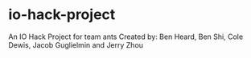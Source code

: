 # io-hack-project
An IO Hack Project for team ants
Created by:
Ben Heard,
Ben Shi,
Cole Dewis,
Jacob Guglielmin and
Jerry Zhou
